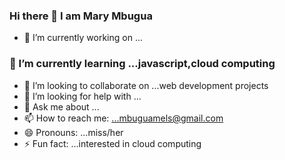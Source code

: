 ### Hi there 👋 I am Mary Mbugua


- 🔭 I’m currently working on ...
### 🌱 I’m currently learning ...javascript,cloud computing
- 👯 I’m looking to collaborate on ...web development projects
- 🤔 I’m looking for help with ...
- 💬 Ask me about ...
- 📫 How to reach me: ...mbuguamels@gmail.com
- 😄 Pronouns: ...miss/her
- ⚡ Fun fact: ...interested in cloud computing

